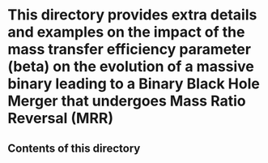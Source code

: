 # This directory provides extra details and examples on the impact of the mass transfer efficiency parameter (beta) on the evolution of a massive binary leading to a Binary Black Hole Merger that undergoes Mass Ratio Reversal (MRR)



## Contents of this directory





